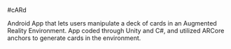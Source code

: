 #cARd 

Android App that lets users manipulate a deck of cards in an Augmented Reality Environment.
App coded through Unity and C#, and utilized ARCore anchors to generate cards in the environment.

